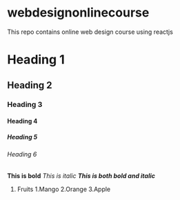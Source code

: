 # webdesignonlinecourse
This repo contains online web design course using reactjs
# Heading 1
## Heading 2
###  Heading 3
####  Heading 4
#####  Heading 5
######  Heading 6
**This is bold**
*This is italic*
***This is both bold and italic***

1. Fruits
    1.Mango
    2.Orange
    3.Apple
